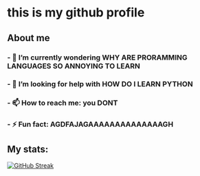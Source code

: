 # this is my github profile

## About me
### - 🌱 I’m currently wondering WHY ARE PRORAMMING LANGUAGES SO ANNOYING TO LEARN
### - 🤔 I’m looking for help with HOW DO I LEARN PYTHON
### - 📫 How to reach me: you DONT
### - ⚡ Fun fact: AGDFAJAGAAAAAAAAAAAAAAGH

## My stats:

[![GitHub Streak](http://github-readme-streak-stats.herokuapp.com?user=boxmaninnit&theme=dark&background=000000)](https://git.io/streak-stats)

<!--
**boxmaninnit/boxmaninnit** is a ✨ _special_ ✨ repository because its `README.md` (this file) appears on your GitHub profile.

Here are some ideas to get you started:

- 🌱 I’m currently learning 
- 🤔 I’m looking for help with 
- 📫 How to reach me:
- 😄 Pronouns: male
- ⚡ Fun fact:
-->
